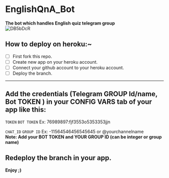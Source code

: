 ﻿# EnglishQnA_Bot


**The bot which handles English quiz telegram group**
<br>
![DB5bDcR](https://user-images.githubusercontent.com/72473589/114455202-1962cf00-9bf9-11eb-837f-86a67549d825.jpg)

## How to deploy on heroku:~

- [ ] First fork this repo.
- [ ] Create new app on your heroku account.
- [ ] Connect your github account to your heroku account.
- [ ] Deploy the branch.

<hr>

## Add the credentials (Telegram GROUP Id/name, Bot TOKEN ) in your CONFIG VARS tab of your app like this:
```TOKEN```     ```BOT TOKEN```      Ex:    76989897:fjf3553o5353353jjn
<br>

```CHAT_ID```  ```GROUP ID```    Ex:      -11564546456545645   or   @yourchannelname
<br>
**Note: Add your BOT TOKEN and YOUR GROUP ID (can be integer or group name)**
## Redeploy the branch in your app. 
**Enjoy  ;)**
